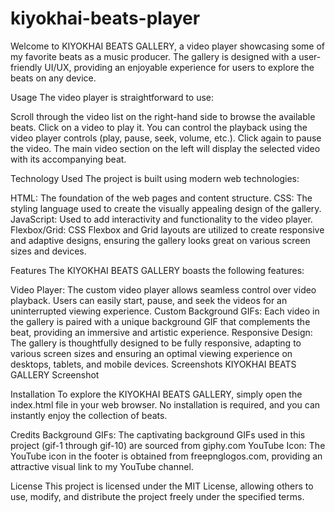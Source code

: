# kiyokhai-beats-player

Welcome to KIYOKHAI BEATS GALLERY, a video player showcasing some of my favorite beats as a music producer. The gallery is designed with a user-friendly UI/UX, providing an enjoyable experience for users to explore the beats on any device.

Usage
The video player is straightforward to use:

Scroll through the video list on the right-hand side to browse the available beats.
Click on a video to play it. You can control the playback using the video player controls (play, pause, seek, volume, etc.).
Click again to pause the video. The main video section on the left will display the selected video with its accompanying beat.

Technology Used
The project is built using modern web technologies:

HTML: The foundation of the web pages and content structure.
CSS: The styling language used to create the visually appealing design of the gallery.
JavaScript: Used to add interactivity and functionality to the video player.
Flexbox/Grid: CSS Flexbox and Grid layouts are utilized to create responsive and adaptive designs, ensuring the gallery looks great on various screen sizes and devices.

Features
The KIYOKHAI BEATS GALLERY boasts the following features:

Video Player: The custom video player allows seamless control over video playback. Users can easily start, pause, and seek the videos for an uninterrupted viewing experience.
Custom Background GIFs: Each video in the gallery is paired with a unique background GIF that complements the beat, providing an immersive and artistic experience.
Responsive Design: The gallery is thoughtfully designed to be fully responsive, adapting to various screen sizes and ensuring an optimal viewing experience on desktops, tablets, and mobile devices.
Screenshots
KIYOKHAI BEATS GALLERY Screenshot

Installation
To explore the KIYOKHAI BEATS GALLERY, simply open the index.html file in your web browser. No installation is required, and you can instantly enjoy the collection of beats.

Credits
Background GIFs: The captivating background GIFs used in this project (gif-1 through gif-10) are sourced from giphy.com
YouTube Icon: The YouTube icon in the footer is obtained from freepnglogos.com, providing an attractive visual link to my YouTube channel.

License
This project is licensed under the MIT License, allowing others to use, modify, and distribute the project freely under the specified terms.
